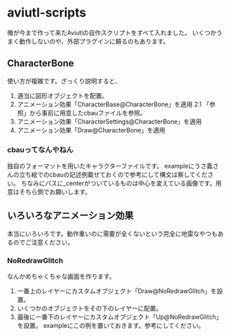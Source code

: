 # aviutl-scripts
俺が今まで作って来たAviutlの自作スクリプトをすべて入れました。
いくつかうまく動作しないのや、外部プラグインに頼るのもあります。

## CharacterBone
使い方が複雑です。ざっくり説明すると、
1. 適当に図形オブジェクトを配置。
2. アニメーション効果「CharacterBase@CharacterBone」を適用
2.1 「参照」から事前に用意したcbauファイルを参照。
3. アニメーション効果「CharacterSettings@CharacterBone」を適用
4. アニメーション効果「Draw@CharacterBone」を適用

### cbauってなんやねん
独自のフォーマットを用いたキャラクターファイルです。
exampleにうさ義さんの立ち絵でのcbauの記述例載せておくので参考にして構文は察してください。
ちなみにパスに_centerがついているものは中心を変えている画像です。用意はそちら側でお願いします。

## いろいろなアニメーション効果
本当にいろいろです。動作重いのに需要が全くないという完全に地雷なやつもあるのでご注意ください。

### NoRedrawGlitch
なんかめちゃくちゃな画面を作ります。
1. 一番上のレイヤーにカスタムオブジェクト「Draw@NoRedrawGlitch」を設置。
2. いくつかのオブジェクトをその下のレイヤーに配置。
3. 最後に一番下のレイヤーにカスタムオブジェクト「Up@NoRedrawGlitch」を設置。
exampleにこの例を置いておきます。参考にしてください。